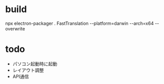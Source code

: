 # build
npx electron-packager . FastTranslation --platform=darwin --arch=x64 --overwrite

# todo
* パソコン起動時に起動
* レイアウト調整
* API通信